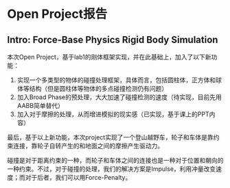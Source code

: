 # Open Project报告

## Intro: Force-Base Physics Rigid Body Simulation

本次Open Project，基于lab1的刚体框架实现，并在此基础上，加入了以下新功能：

1. 实现一个多类型的物体的碰撞处理框架，具体而言，包括圆柱体，正方体和球体等结构（但是圆柱体等物体的多点碰撞检测仍有问题）
2. 加入Broad Phase的预处理，大大加速了碰撞检测的速度（待实现，目前先用AABB简单替代）
3. 加入对于摩擦的处理，从而增进模拟的现实感（已实现，基于课上的PPT内容）

最后，基于以上新功能，本次project实现了一个登山越野车，轮子和车体是靠约束连接，靠轮子自转产生的和地面之间的摩擦产生驱动力。

碰撞是对于距离约束的一种，而轮子和车体之间的连接也是一种对于位置和朝向的一种约束。不过，对于碰撞的处理，我们的解决方案是Impulse，利用冲量改变速度；而对于后者，我们可以用Force-Penalty。

